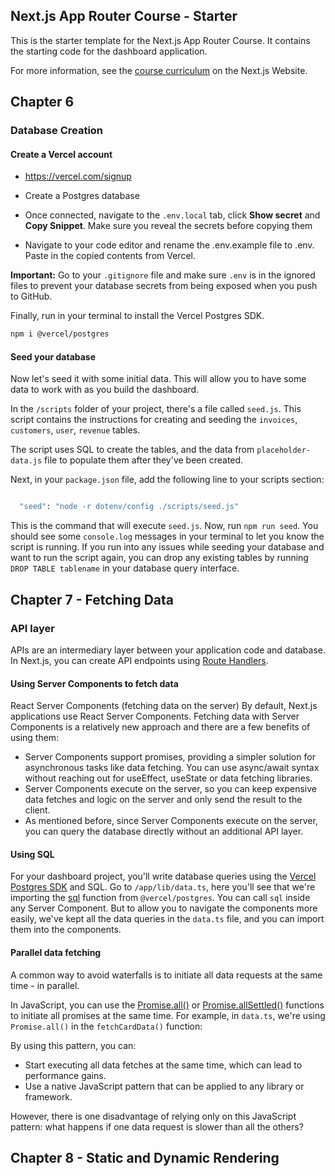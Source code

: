 ## Next.js App Router Course - Starter

This is the starter template for the Next.js App Router Course. It contains the starting code for the dashboard application.

For more information, see the [course curriculum](https://nextjs.org/learn) on the Next.js Website.

## Chapter 6

### Database Creation

#### Create a Vercel account

- https://vercel.com/signup

- Create a Postgres database
- Once connected, navigate to the `.env.local` tab, click <b>Show secret</b> and <b>Copy Snippet</b>. Make sure you reveal the secrets before copying them
- Navigate to your code editor and rename the .env.example file to .env. Paste in the copied contents from Vercel.

<strong>Important:</strong> Go to your `.gitignore` file and make sure `.env` is in the ignored files to prevent your database secrets from being exposed when you push to GitHub.

Finally, run in your terminal to install the Vercel Postgres SDK.

```bash
npm i @vercel/postgres
```

#### Seed your database

Now let's seed it with some initial data. This will allow you to have some data to work with as you build the dashboard.

In the `/scripts` folder of your project, there's a file called `seed.js`. This script contains the instructions for creating and seeding the `invoices`, `customers`, `user`, `revenue` tables.

The script uses SQL to create the tables, and the data from `placeholder-data.js` file to populate them after they've been created.

Next, in your `package.json` file, add the following line to your scripts section:

```bash

  "seed": "node -r dotenv/config ./scripts/seed.js"
```

This is the command that will execute `seed.js`.
Now, run `npm run seed`. You should see some `console.log` messages in your terminal to let you know the script is running.
If you run into any issues while seeding your database and want to run the script again, you can drop any existing tables by running `DROP TABLE tablename` in your database query interface.

## Chapter 7 - Fetching Data

### API layer

APIs are an intermediary layer between your application code and database.
In Next.js, you can create API endpoints using [Route Handlers](https://nextjs.org/docs/app/building-your-application/routing/route-handlers).

#### Using Server Components to fetch data

React Server Components (fetching data on the server)
By default, Next.js applications use React Server Components. Fetching data with Server Components is a relatively new approach and there are a few benefits of using them:

- Server Components support promises, providing a simpler solution for asynchronous tasks like data fetching. You can use async/await syntax without reaching out for useEffect, useState or data fetching libraries.
- Server Components execute on the server, so you can keep expensive data fetches and logic on the server and only send the result to the client.
- As mentioned before, since Server Components execute on the server, you can query the database directly without an additional API layer.

#### Using SQL

For your dashboard project, you'll write database queries using the [Vercel Postgres SDK](https://vercel.com/docs/storage/vercel-postgres/sdk) and SQL.
Go to `/app/lib/data.ts`, here you'll see that we're importing the [sql](https://vercel.com/docs/storage/vercel-postgres/sdk#sql) function from `@vercel/postgres`.
You can call `sql` inside any Server Component. But to allow you to navigate the components more easily, we've kept all the data queries in the `data.ts` file, and you can import them into the components.

#### Parallel data fetching

A common way to avoid waterfalls is to initiate all data requests at the same time - in parallel.

In JavaScript, you can use the [Promise.all()](https://developer.mozilla.org/en-US/docs/Web/JavaScript/Reference/Global_Objects/Promise/all) or [Promise.allSettled()](https://developer.mozilla.org/en-US/docs/Web/JavaScript/Reference/Global_Objects/Promise/allSettled) functions to initiate all promises at the same time. For example, in `data.ts`, we're using `Promise.all()` in the `fetchCardData()` function:

By using this pattern, you can:

- Start executing all data fetches at the same time, which can lead to performance gains.
- Use a native JavaScript pattern that can be applied to any library or framework.

However, there is one disadvantage of relying only on this JavaScript pattern: what happens if one data request is slower than all the others?

## Chapter 8 - Static and Dynamic Rendering
